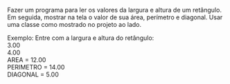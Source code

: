 Fazer um programa para ler os valores da largura e altura de um retângulo. Em seguida, mostrar na tela o valor de sua área,
perímetro e diagonal. Usar uma classe como mostrado no projeto ao lado.

Exemplo:
Entre com a largura e altura do retângulo:  
3.00  
4.00  
AREA = 12.00  
PERIMETRO = 14.00  
DIAGONAL = 5.00  